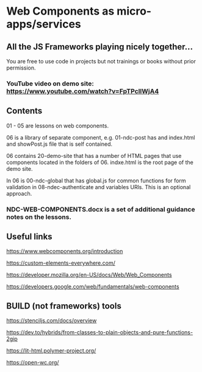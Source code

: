 # Web Components as micro-apps/services
## All the JS Frameworks playing nicely together...

You are free to use code in projects but not trainings or books without prior permission.

### YouTube video on demo site: https://www.youtube.com/watch?v=FpTPcIlWjA4

## Contents

01 - 05 are lessons on web components.

06 is a library of separate component, e.g. 01-ndc-post has and index.html and showPost.js file that is self contained.

06 contains 20-demo-site that has a number of HTML pages that use components located in the folders of 06. indxe.html is the root page of the demo site.

In 06 is 00-ndc-global that has global.js for common functions for form validation in 08-ndec-authenticate and variables URls. This is an optional approach.

### NDC-WEB-COMPONENTS.docx is a set of additional guidance notes on the lessons.

## Useful links

https://www.webcomponents.org/introduction

https://custom-elements-everywhere.com/

https://developer.mozilla.org/en-US/docs/Web/Web_Components

https://developers.google.com/web/fundamentals/web-components

## BUILD (not frameworks) tools

https://stenciljs.com/docs/overview

https://dev.to/hybrids/from-classes-to-plain-objects-and-pure-functions-2gip

https://lit-html.polymer-project.org/

https://open-wc.org/
